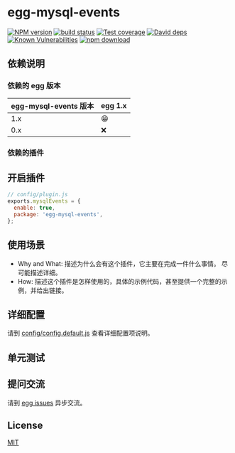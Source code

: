 # egg-mysql-events

[![NPM version][npm-image]][npm-url]
[![build status][travis-image]][travis-url]
[![Test coverage][codecov-image]][codecov-url]
[![David deps][david-image]][david-url]
[![Known Vulnerabilities][snyk-image]][snyk-url]
[![npm download][download-image]][download-url]

[npm-image]: https://img.shields.io/npm/v/egg-mysql-events.svg?style=flat-square
[npm-url]: https://npmjs.org/package/egg-mysql-events
[travis-image]: https://img.shields.io/travis/eggjs/egg-mysql-events.svg?style=flat-square
[travis-url]: https://travis-ci.org/eggjs/egg-mysql-events
[codecov-image]: https://img.shields.io/codecov/c/github/eggjs/egg-mysql-events.svg?style=flat-square
[codecov-url]: https://codecov.io/github/eggjs/egg-mysql-events?branch=master
[david-image]: https://img.shields.io/david/eggjs/egg-mysql-events.svg?style=flat-square
[david-url]: https://david-dm.org/eggjs/egg-mysql-events
[snyk-image]: https://snyk.io/test/npm/egg-mysql-events/badge.svg?style=flat-square
[snyk-url]: https://snyk.io/test/npm/egg-mysql-events
[download-image]: https://img.shields.io/npm/dm/egg-mysql-events.svg?style=flat-square
[download-url]: https://npmjs.org/package/egg-mysql-events

<!--
Description here.
-->

## 依赖说明

### 依赖的 egg 版本

egg-mysql-events 版本 | egg 1.x
--- | ---
1.x | 😁
0.x | ❌

### 依赖的插件
<!--

如果有依赖其它插件，请在这里特别说明。如

- security
- multipart

-->

## 开启插件

```js
// config/plugin.js
exports.mysqlEvents = {
  enable: true,
  package: 'egg-mysql-events',
};
```

## 使用场景

- Why and What: 描述为什么会有这个插件，它主要在完成一件什么事情。
尽可能描述详细。
- How: 描述这个插件是怎样使用的，具体的示例代码，甚至提供一个完整的示例，并给出链接。

## 详细配置

请到 [config/config.default.js](config/config.default.js) 查看详细配置项说明。

## 单元测试

<!-- 描述如何在单元测试中使用此插件，例如 schedule 如何触发。无则省略。-->

## 提问交流

请到 [egg issues](https://github.com/eggjs/egg/issues) 异步交流。

## License

[MIT](LICENSE)
